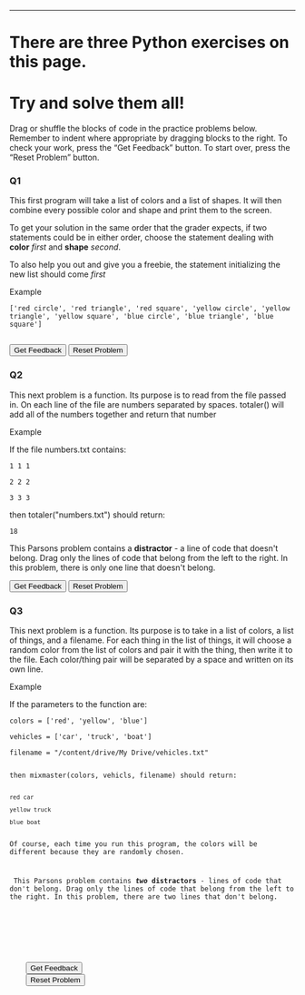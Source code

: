 ---
# There are three Python exercises on this page.
# Try and solve them all!
<p>Drag or shuffle the blocks of code in the practice problems below. Remember to indent where appropriate by dragging blocks to the right. To check your work, press the “Get Feedback” button. To start over, press the “Reset Problem” button.</p>
<h3>Q1</h3>
<p> This first program will take a list of colors and a list of shapes. It will then combine every possible color and shape and print them to the screen.</p>
<p> To get your solution in the same order that the grader expects, if two statements could be in either order, choose the statement dealing with <b>color</b> <i>first</i> and <b>shape</b> <i>second</i>.</p>
<p> To also help you out and give you a freebie, the statement initializing the new list should come <i>first</i></p>
<p>Example</p>
<code>['red circle', 'red triangle', 'red square', 'yellow circle', 'yellow triangle', 'yellow square', 'blue circle', 'blue triangle', 'blue square']<br>
</code>

<div id="01-sortableTrash" class="sortable-code"></div> 
<div id="01-sortable" class="sortable-code"></div> 
<div style="clear:both;"></div> 
<p> 
    <input id="01-feedbackLink" value="Get Feedback" type="button" /> 
    <input id="01-newInstanceLink" value="Reset Problem" type="button" /> 
</p> 
<script type="text/javascript"> 
(function(){
  var initial = "result = []\n" +
    "colors = [&#039;red&#039;, &#039;yellow&#039;, &#039;blue&#039;]\n" +
    "shapes = [&#039;circle&#039;, &#039;triangle&#039;, &#039;square&#039;]\n" +
    "for color in colors:\n" +
    "  for shape in shapes:\n" +
    "    result.append(color + &quot; &quot; + shape)\n" +
    "print (result)";
  var parsonsPuzzle = new ParsonsWidget({
    "sortableId": "01-sortable",
    "max_wrong_lines": 10,
    "grader": ParsonsWidget._graders.LineBasedGrader,
    "exec_limit": 2500,
    "can_indent": true,
    "x_indent": 50,
    "lang": "en",
    "show_feedback": true
  });
  parsonsPuzzle.init(initial);
  parsonsPuzzle.shuffleLines();
  $("#01-newInstanceLink").click(function(event){ 
      event.preventDefault(); 
      parsonsPuzzle.shuffleLines(); 
  }); 
  $("#01-feedbackLink").click(function(event){ 
      event.preventDefault(); 
      parsonsPuzzle.getFeedback(); 
  }); 
})(); 
</script>

<p></p>
<h3>Q2</h3>
<p> This next problem is a function. Its purpose is to read from the file passed in. On each line of the file are numbers separated by spaces. totaler() will add all of the numbers together and return that number</p>
<p>Example</p>
<p>If the file numbers.txt contains:</p>
<code>1 1 1<br>
2 2 2<br>
3 3 3<br></code>
<p>then totaler("numbers.txt") should return:</p>
<code>18</code><br>
<p> This Parsons problem contains a <b>distractor</b> - a line of code that doesn't belong. Drag only the lines of code that belong from the left to the right. In this problem, there is only one line that doesn't belong.</p>

<div id="02-sortableTrash" class="sortable-code"></div> 
<div id="02-sortable" class="sortable-code"></div> 
<div style="clear:both;"></div> 
<p> 
    <input id="02-feedbackLink" value="Get Feedback" type="button" /> 
    <input id="02-newInstanceLink" value="Reset Problem" type="button" /> 
</p> 
<script type="text/javascript"> 
(function(){
  var initial = "def totaler(filename):\n" +
    "  total = 0\n" +
    "  with open(filename, &quot;r&quot;) as nums:\n" +
    "    for line in nums:\n" +
    "      numlist = line.split()\n" +
    "      for num in numlist:\n" +
    "        total = total + int(num)\n" +
    "  return total\n" +
    "if num == 42: #distractor";
  var parsonsPuzzle = new ParsonsWidget({
    "sortableId": "02-sortable",
    "max_wrong_lines": 10,
    "grader": ParsonsWidget._graders.LineBasedGrader,
    "exec_limit": 2500,
    "can_indent": true,
    "x_indent": 50,
    "lang": "en",
    "show_feedback": true,
    "trashId": "02-sortableTrash"
  });
  parsonsPuzzle.init(initial);
  parsonsPuzzle.shuffleLines();
  $("#02-newInstanceLink").click(function(event){ 
      event.preventDefault(); 
      parsonsPuzzle.shuffleLines(); 
  }); 
  $("#02-feedbackLink").click(function(event){ 
      event.preventDefault(); 
      parsonsPuzzle.getFeedback(); 
  }); 
})(); 
</script>
<p></p>

<p></p>
<h3>Q3</h3>
<p> This next problem is a function. Its purpose is to take in a list of colors, a list of things, and a filename. For each thing in the list of things, it will choose a random color from the list of colors and pair it with the thing, then write it to the file. Each color/thing pair will be separated by a space and written on its own line.</p>
<p>Example</p>
<p>If the parameters to the function are:</p>
<code>colors = ['red', 'yellow', 'blue']<br>
vehicles = ['car', 'truck', 'boat']<br>
filename = "/content/drive/My Drive/vehicles.txt"<br>
<p>then mixmaster(colors, vehicls, filename) should return:</p>
<code>red car<br>
yellow truck<br>
blue boat</code><br>
<p>Of course, each time you run this program, the colors will be different because they are randomly chosen.</p>
<p> This Parsons problem contains <b><i>two</i></b> <b>distractors</b> - lines of code that don't belong. Drag only the lines of code that belong from the left to the right. In this problem, there are two lines that don't belong.</p>

<div id="03-sortableTrash" class="sortable-code"></div> 
<div id="03-sortable" class="sortable-code"></div> 
<div style="clear:both;"></div> 
<p> 
    <input id="03-feedbackLink" value="Get Feedback" type="button" /> 
    <input id="03-newInstanceLink" value="Reset Problem" type="button" /> 
</p> 
<script type="text/javascript"> 
(function(){
  var initial = "import random\n" +
    "def mixmaster(colors, things, filename):\n" +
    "  with open(filename, &quot;w&quot;) as out:\n" +
    "    for thing in things:\n" +
    "      index = random.randint(0, len(colors)-1)\n" +
    "      color = colors[index]\n" +
    "      out.write(color + &quot; &quot; + thing + &quot;&#92;n&quot;)\n" +
    "with open(filename, &quot;r&quot;) as in: #distractor\n" +
    "for color in colors #distractor";
  var parsonsPuzzle = new ParsonsWidget({
    "sortableId": "03-sortable",
    "max_wrong_lines": 10,
    "grader": ParsonsWidget._graders.LineBasedGrader,
    "exec_limit": 2500,
    "can_indent": true,
    "x_indent": 50,
    "lang": "en",
    "show_feedback": true,
    "trashId": "03-sortableTrash"
  });
  parsonsPuzzle.init(initial);
  parsonsPuzzle.shuffleLines();
  $("#03-newInstanceLink").click(function(event){ 
      event.preventDefault(); 
      parsonsPuzzle.shuffleLines(); 
  }); 
  $("#03-feedbackLink").click(function(event){ 
      event.preventDefault(); 
      parsonsPuzzle.getFeedback(); 
  }); 
})(); 
</script>
